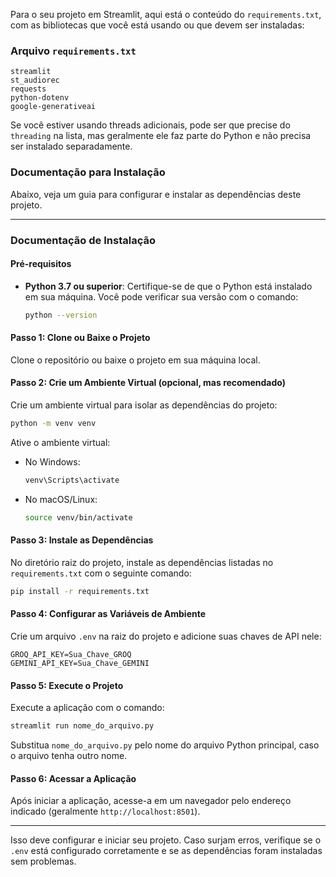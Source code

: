Para o seu projeto em Streamlit, aqui está o conteúdo do `requirements.txt`, com as bibliotecas que você está usando ou que devem ser instaladas:

### Arquivo `requirements.txt`

```plaintext
streamlit
st_audiorec
requests
python-dotenv
google-generativeai
```

Se você estiver usando threads adicionais, pode ser que precise do `threading` na lista, mas geralmente ele faz parte do Python e não precisa ser instalado separadamente.

### Documentação para Instalação

Abaixo, veja um guia para configurar e instalar as dependências deste projeto.

---

### Documentação de Instalação

#### Pré-requisitos

- **Python 3.7 ou superior**: Certifique-se de que o Python está instalado em sua máquina. Você pode verificar sua versão com o comando:
  ```bash
  python --version
  ```

#### Passo 1: Clone ou Baixe o Projeto

Clone o repositório ou baixe o projeto em sua máquina local.

#### Passo 2: Crie um Ambiente Virtual (opcional, mas recomendado)

Crie um ambiente virtual para isolar as dependências do projeto:
```bash
python -m venv venv
```

Ative o ambiente virtual:
- No Windows:
  ```bash
  venv\Scripts\activate
  ```
- No macOS/Linux:
  ```bash
  source venv/bin/activate
  ```

#### Passo 3: Instale as Dependências

No diretório raiz do projeto, instale as dependências listadas no `requirements.txt` com o seguinte comando:
```bash
pip install -r requirements.txt
```

#### Passo 4: Configurar as Variáveis de Ambiente

Crie um arquivo `.env` na raiz do projeto e adicione suas chaves de API nele:

```plaintext
GROQ_API_KEY=Sua_Chave_GROQ
GEMINI_API_KEY=Sua_Chave_GEMINI
```

#### Passo 5: Execute o Projeto

Execute a aplicação com o comando:
```bash
streamlit run nome_do_arquivo.py
```

Substitua `nome_do_arquivo.py` pelo nome do arquivo Python principal, caso o arquivo tenha outro nome.

#### Passo 6: Acessar a Aplicação

Após iniciar a aplicação, acesse-a em um navegador pelo endereço indicado (geralmente `http://localhost:8501`).

---

Isso deve configurar e iniciar seu projeto. Caso surjam erros, verifique se o `.env` está configurado corretamente e se as dependências foram instaladas sem problemas.